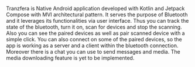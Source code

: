 Tranzfera is Native Android application developed with Kotlin and Jetpack Compose with MVI architectural pattern. It serves the purpose of Bluetooth and it leverages its functionalities via user interface. 
Thus you can track the state of the bluetooth, turn it on, scan for devices and stop the scanning. Also you can see the paired devices as well as pair scanned device with a simple click. You can also connect on some of the paired devices, so the app is working as a server and a client within the bluetooth connection. Moreover there is a chat you can use to send messages and media. The media downloading feature is yet to be implemented.

